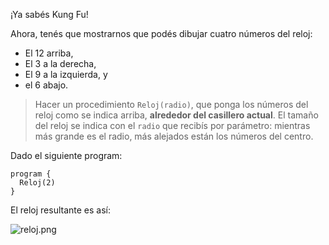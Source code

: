 ¡Ya sabés Kung Fu!

Ahora, tenés que mostrarnos que podés dibujar cuatro números del reloj:

* El 12 arriba,
* El 3 a la derecha,
* El 9 a la izquierda, y
* el 6 abajo.

> Hacer un procedimiento `Reloj(radio)`, que ponga los números del reloj como se indica arriba, **alrededor del casillero actual**. El tamaño del reloj se indica con el `radio` que recibís por parámetro: mientras más grande es el radio, más alejados están los números del centro.

Dado el siguiente program:

```gbs
program {
  Reloj(2)
}
```

El reloj resultante es así:

![reloj.png](https://raw.githubusercontent.com/sagrado-corazon-alcal/mumuki-guia-fundamentos-practica-repeticion-simple/master/images/reloj.png)
